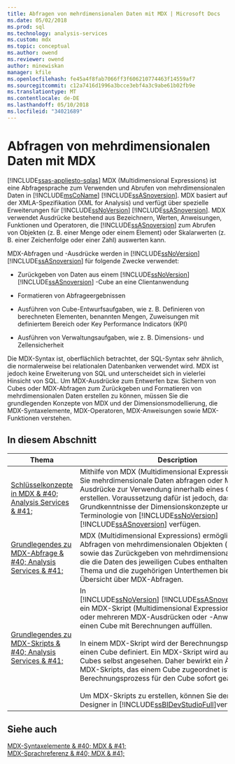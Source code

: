 ```yaml
---
title: Abfragen von mehrdimensionalen Daten mit MDX | Microsoft Docs
ms.date: 05/02/2018
ms.prod: sql
ms.technology: analysis-services
ms.custom: mdx
ms.topic: conceptual
ms.author: owend
ms.reviewer: owend
author: minewiskan
manager: kfile
ms.openlocfilehash: fe45a4f8fab7066ff3f606210774463f14559af7
ms.sourcegitcommit: c12a7416d1996a3bcce3ebf4a3c9abe61b02fb9e
ms.translationtype: MT
ms.contentlocale: de-DE
ms.lasthandoff: 05/10/2018
ms.locfileid: "34021689"
---
```

# <a name="querying-multidimensional-data-with-mdx"></a>Abfragen von mehrdimensionalen Daten mit MDX
[!INCLUDE[ssas-appliesto-sqlas](../../../includes/ssas-appliesto-sqlas.md)]
  MDX (Multidimensional Expressions) ist eine Abfragesprache zum Verwenden und Abrufen von mehrdimensionalen Daten in [!INCLUDE[msCoName](../../../includes/msconame-md.md)] [!INCLUDE[ssASnoversion](../../../includes/ssasnoversion-md.md)]. MDX basiert auf der XMLA-Spezifikation (XML for Analysis) und verfügt über spezielle Erweiterungen für [!INCLUDE[ssNoVersion](../../../includes/ssnoversion-md.md)] [!INCLUDE[ssASnoversion](../../../includes/ssasnoversion-md.md)]. MDX verwendet Ausdrücke bestehend aus Bezeichnern, Werten, Anweisungen, Funktionen und Operatoren, die [!INCLUDE[ssASnoversion](../../../includes/ssasnoversion-md.md)] zum Abrufen von Objekten (z. B. einer Menge oder einem Element) oder Skalarwerten (z. B. einer Zeichenfolge oder einer Zahl) auswerten kann.  
  
 MDX-Abfragen und -Ausdrücke werden in [!INCLUDE[ssNoVersion](../../../includes/ssnoversion-md.md)] [!INCLUDE[ssASnoversion](../../../includes/ssasnoversion-md.md)] für folgende Zwecke verwendet:  
  
-   Zurückgeben von Daten aus einem [!INCLUDE[ssNoVersion](../../../includes/ssnoversion-md.md)] [!INCLUDE[ssASnoversion](../../../includes/ssasnoversion-md.md)] -Cube an eine Clientanwendung  
  
-   Formatieren von Abfrageergebnissen  
  
-   Ausführen von Cube-Entwurfsaufgaben, wie z. B. Definieren von berechneten Elementen, benannten Mengen, Zuweisungen mit definiertem Bereich oder Key Performance Indicators (KPI)  
  
-   Ausführen von Verwaltungsaufgaben, wie z. B. Dimensions- und Zellensicherheit  
  
 Die MDX-Syntax ist, oberflächlich betrachtet, der SQL-Syntax sehr ähnlich, die normalerweise bei relationalen Datenbanken verwendet wird. MDX ist jedoch keine Erweiterung von SQL und unterscheidet sich in vielerlei Hinsicht von SQL. Um MDX-Ausdrücke zum Entwerfen bzw. Sichern von Cubes oder MDX-Abfragen zum Zurückgeben und Formatieren von mehrdimensionalen Daten erstellen zu können, müssen Sie die grundlegenden Konzepte von MDX und der Dimensionsmodellierung, die MDX-Syntaxelemente, MDX-Operatoren, MDX-Anweisungen sowie MDX-Funktionen verstehen.  
  
## <a name="in-this-section"></a>In diesem Abschnitt  
  
|Thema|Description|  
|-----------|-----------------|  
|[Schlüsselkonzepte in MDX & #40; Analysis Services & #41;](../../../analysis-services/multidimensional-models/mdx/key-concepts-in-mdx-analysis-services.md)|Mithilfe von MDX (Multidimensional Expressions) können Sie mehrdimensionale Daten abfragen oder MDX-Ausdrücke zur Verwendung innerhalb eines Cubes erstellen. Voraussetzung dafür ist jedoch, dass Sie über Grundkenntnisse der Dimensionskonzepte und Terminologie von [!INCLUDE[ssNoVersion](../../../includes/ssnoversion-md.md)] [!INCLUDE[ssASnoversion](../../../includes/ssasnoversion-md.md)] verfügen.|  
|[Grundlegendes zu MDX-Abfrage & #40; Analysis Services & #41;](../../../analysis-services/multidimensional-models/mdx/mdx-query-fundamentals-analysis-services.md)|MDX (Multidimensional Expressions) ermöglicht Ihnen das Abfragen von mehrdimensionalen Objekten (z. B. Cubes) sowie das Zurückgeben von mehrdimensionalen Cellsets, die die Daten des jeweiligen Cubes enthalten. Dieses Thema und die zugehörigen Unterthemen bieten eine Übersicht über MDX-Abfragen.|  
|[Grundlegendes zu MDX-Skripts & #40; Analysis Services & #41;](../../../analysis-services/multidimensional-models/mdx/mdx-scripting-fundamentals-analysis-services.md)|In [!INCLUDE[ssNoVersion](../../../includes/ssnoversion-md.md)] [!INCLUDE[ssASnoversion](../../../includes/ssasnoversion-md.md)] besteht ein MDX-Skript (Multidimensional Expressions) aus einem oder mehreren MDX-Ausdrücken oder -Anweisungen, die einen Cube mit Berechnungen auffüllen.<br /><br /> In einem MDX-Skript wird der Berechnungsprozess für einen Cube definiert. Ein MDX-Skript wird auch als Teil des Cubes selbst angesehen. Daher bewirkt ein Ändern eines MDX-Skripts, das einem Cube zugeordnet ist, dass der Berechnungsprozess für den Cube sofort geändert wird.<br /><br /> Um MDX-Skripts zu erstellen, können Sie den Cube-Designer in [!INCLUDE[ssBIDevStudioFull](../../../includes/ssbidevstudiofull-md.md)]verwenden.|  
  
## <a name="see-also"></a>Siehe auch  
 [MDX-Syntaxelemente & #40; MDX & #41;](../../../mdx/mdx-syntax-elements-mdx.md)   
 [MDX-Sprachreferenz & #40; MDX & #41;](../../../mdx/mdx-language-reference-mdx.md)  
  
  
